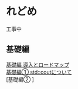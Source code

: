 # れどめ

工事中

## 基礎編
[基礎編 導入とロードマップ](/learning_cpp_with_ai/src/basic_000_loadmap.html) <br>
[基礎編① std::coutについて](/learning_cpp_with_ai/src/basic_001-1_stdcout.html) <br>
[基礎編② ]
